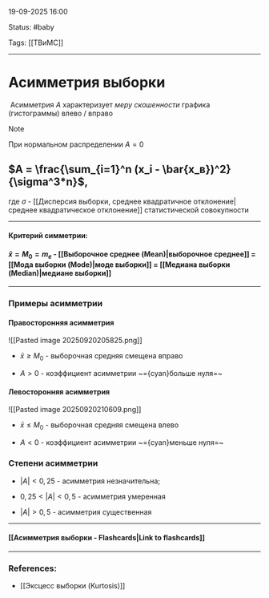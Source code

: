 
19-09-2025 16:00

Status: #baby  

Tags:  [[ТВиМС]]

---
# Асимметрия выборки

 Асимметрия $A$  характеризует _меру скошенности_ графика (гистограммы) влево / вправо

> [!note]
> При нормальном распределении $A=0$


## $A = \frac{\sum_{i=1}^n (x_i - \bar{x_в})^2}{\sigma^3*n}$,

где $\sigma$ - [[Дисперсия выборки, среднее квадратичное отклонение|среднее квадратическое отклонение]] статистической совокупности


---
#### Критерий симметрии:

#### $\bar{x} = M_0 = m_e$ - [[Выборочное среднее (Mean)|выборочное среднее]] = [[Мода выборки (Mode)|моде выборки]]  = [[Медиана выборки (Median)|медиане выборки]] 


---
### Примеры асимметрии


#### Правосторонняя асимметрия

![[Pasted image 20250920205825.png]]

- $\bar{x} \ge M_0$ - выборочная средняя смещена вправо 

- $A > 0$  - коэффициент асимметрии ~={cyan}больше нуля=~


#### Левосторонняя асимметрия

![[Pasted image 20250920210609.png]]


- $\bar{x} \le M_0$ - выборочная средняя смещена влево

- $A < 0$ - коэффициент асимметрии ~={cyan}меньше нуля=~



### Степени асимметрии


- $|A| < 0,25$ - асимметрия незначительна;
	
- $0,25 < |A| < 0,5$ - асимметрия умеренная
	
- $|A| > 0,5$ - асимметрия существенная


----
#### [[Асимметрия выборки - Flashcards|Link to flashcards]]



---
### References:

- [[Эксцесс выборки (Kurtosis)]]